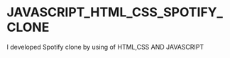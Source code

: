 # JAVASCRIPT_HTML_CSS_SPOTIFY_CLONE
I developed Spotify clone by using of HTML,CSS AND JAVASCRIPT  
